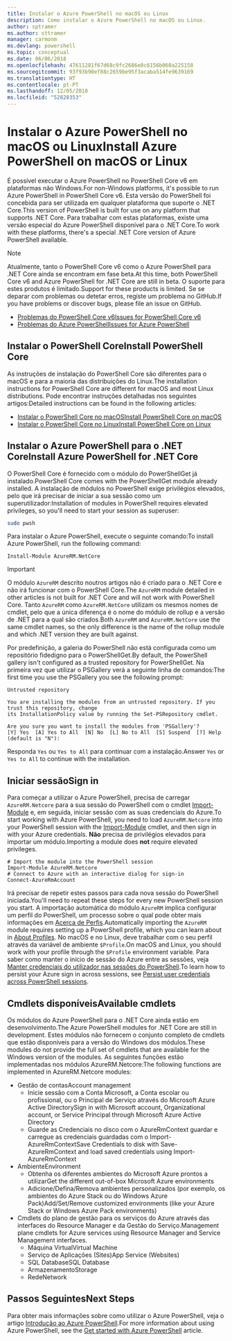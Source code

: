 ```yaml
---
title: Instalar o Azure PowerShell no macOS ou Linux
description: Como instalar o Azure PowerShell no macOS ou Linux.
author: sptramer
ms.author: sttramer
manager: carmonm
ms.devlang: powershell
ms.topic: conceptual
ms.date: 06/06/2018
ms.openlocfilehash: 47611281f67d68c9fc2686e0c6156b060a225158
ms.sourcegitcommit: 93f93b90ef88c2659be95f3acaba514fe9639169
ms.translationtype: HT
ms.contentlocale: pt-PT
ms.lasthandoff: 12/05/2018
ms.locfileid: "52828353"
---
```

# <a name="install-azure-powershell-on-macos-or-linux"></a><span data-ttu-id="c4cc3-103">Instalar o Azure PowerShell no macOS ou Linux</span><span class="sxs-lookup"><span data-stu-id="c4cc3-103">Install Azure PowerShell on macOS or Linux</span></span>

<span data-ttu-id="c4cc3-104">É possível executar o Azure PowerShell no PowerShell Core v6 em plataformas não Windows.</span><span class="sxs-lookup"><span data-stu-id="c4cc3-104">For non-Windows platforms, it's possible to run Azure PowerShell in PowerShell Core v6.</span></span> <span data-ttu-id="c4cc3-105">Esta versão do PowerShell foi concebida para ser utilizada em qualquer plataforma que suporte o .NET Core.</span><span class="sxs-lookup"><span data-stu-id="c4cc3-105">This version of PowerShell is built for use on any platform that supports .NET Core.</span></span> <span data-ttu-id="c4cc3-106">Para trabalhar com estas plataformas, existe uma versão especial do Azure PowerShell disponível para o .NET Core.</span><span class="sxs-lookup"><span data-stu-id="c4cc3-106">To work with these platforms, there's a special .NET Core version of Azure PowerShell available.</span></span>

> [!NOTE]
> <span data-ttu-id="c4cc3-107">Atualmente, tanto o PowerShell Core v6 como o Azure PowerShell para .NET Core ainda se encontram em fase beta.</span><span class="sxs-lookup"><span data-stu-id="c4cc3-107">At this time, both PowerShell Core v6 and Azure PowerShell for .NET Core are still in beta.</span></span>
> <span data-ttu-id="c4cc3-108">O suporte para estes produtos é limitado.</span><span class="sxs-lookup"><span data-stu-id="c4cc3-108">Support for these products is limited.</span></span> <span data-ttu-id="c4cc3-109">Se se deparar com problemas ou detetar erros, registe um problema no GitHub.</span><span class="sxs-lookup"><span data-stu-id="c4cc3-109">If you have problems or discover bugs, please file an issue on GitHub.</span></span>
>
> * [<span data-ttu-id="c4cc3-110">Problemas do PowerShell Core v6</span><span class="sxs-lookup"><span data-stu-id="c4cc3-110">Issues for PowerShell Core v6</span></span>](https://github.com/PowerShell/PowerShell/issues)
> * [<span data-ttu-id="c4cc3-111">Problemas do Azure PowerShell</span><span class="sxs-lookup"><span data-stu-id="c4cc3-111">Issues for Azure PowerShell</span></span>](https://github.com/azure/azure-docs-powershell/issues)

## <a name="install-powershell-core"></a><span data-ttu-id="c4cc3-112">Instalar o PowerShell Core</span><span class="sxs-lookup"><span data-stu-id="c4cc3-112">Install PowerShell Core</span></span>

<span data-ttu-id="c4cc3-113">As instruções de instalação do PowerShell Core são diferentes para o macOS e para a maioria das distribuições do Linux.</span><span class="sxs-lookup"><span data-stu-id="c4cc3-113">The installation instructions for PowerShell Core are different for macOS and most Linux distributions.</span></span>
<span data-ttu-id="c4cc3-114">Pode encontrar instruções detalhadas nos seguintes artigos:</span><span class="sxs-lookup"><span data-stu-id="c4cc3-114">Detailed instructions can be found in the following articles:</span></span>

* [<span data-ttu-id="c4cc3-115">Instalar o PowerShell Core no macOS</span><span class="sxs-lookup"><span data-stu-id="c4cc3-115">Install PowerShell Core on macOS</span></span>](/powershell/scripting/setup/installing-powershell-core-on-macos)
* [<span data-ttu-id="c4cc3-116">Instalar o PowerShell Core no Linux</span><span class="sxs-lookup"><span data-stu-id="c4cc3-116">Install PowerShell Core on Linux</span></span>](/powershell/scripting/setup/installing-powershell-core-on-linux)

## <a name="install-azure-powershell-for-net-core"></a><span data-ttu-id="c4cc3-117">Instalar o Azure PowerShell para o .NET Core</span><span class="sxs-lookup"><span data-stu-id="c4cc3-117">Install Azure PowerShell for .NET Core</span></span>

<span data-ttu-id="c4cc3-118">O PowerShell Core é fornecido com o módulo do PowerShellGet já instalado.</span><span class="sxs-lookup"><span data-stu-id="c4cc3-118">PowerShell Core comes with the PowerShellGet module already installed.</span></span> <span data-ttu-id="c4cc3-119">A instalação de módulos no PowerShell exige privilégios elevados, pelo que irá precisar de iniciar a sua sessão como um superutilizador:</span><span class="sxs-lookup"><span data-stu-id="c4cc3-119">Installation of modules in PowerShell requires elevated privileges, so you'll need to start your session as superuser:</span></span>

```bash
sudo pwsh
```

<span data-ttu-id="c4cc3-120">Para instalar o Azure PowerShell, execute o seguinte comando:</span><span class="sxs-lookup"><span data-stu-id="c4cc3-120">To install Azure PowerShell, run the following command:</span></span>

```powershell-interactive
Install-Module AzureRM.NetCore
```

> [!IMPORTANT]
> <span data-ttu-id="c4cc3-121">O módulo `AzureRM` descrito noutros artigos não é criado para o .NET Core e não irá funcionar com o PowerShell Core.</span><span class="sxs-lookup"><span data-stu-id="c4cc3-121">The `AzureRM` module detailed in other articles is not built for .NET Core and will not work with PowerShell Core.</span></span> <span data-ttu-id="c4cc3-122">Tanto `AzureRM` como `AzureRM.NetCore` utilizam os mesmos nomes de cmdlet, pelo que a única diferença é o nome do módulo de rollup e a versão de .NET para a qual são criados.</span><span class="sxs-lookup"><span data-stu-id="c4cc3-122">Both `AzureRM` and `AzureRM.NetCore` use the same cmdlet names, so the only difference is the name of the rollup module and which .NET version they are built against.</span></span>

<span data-ttu-id="c4cc3-123">Por predefinição, a galeria do PowerShell não está configurada como um repositório fidedigno para o PowerShellGet.</span><span class="sxs-lookup"><span data-stu-id="c4cc3-123">By default, the PowerShell gallery isn't configured as a trusted repository for PowerShellGet.</span></span> <span data-ttu-id="c4cc3-124">Na primeira vez que utilizar o PSGallery verá a seguinte linha de comandos:</span><span class="sxs-lookup"><span data-stu-id="c4cc3-124">The first time you use the PSGallery you see the following prompt:</span></span>

```output
Untrusted repository

You are installing the modules from an untrusted repository. If you trust this repository, change
its InstallationPolicy value by running the Set-PSRepository cmdlet.

Are you sure you want to install the modules from 'PSGallery'?
[Y] Yes  [A] Yes to All  [N] No  [L] No to All  [S] Suspend  [?] Help (default is "N"):
```

<span data-ttu-id="c4cc3-125">Responda `Yes` ou `Yes to All` para continuar com a instalação.</span><span class="sxs-lookup"><span data-stu-id="c4cc3-125">Answer `Yes` or `Yes to All` to continue with the installation.</span></span>

## <a name="sign-in"></a><span data-ttu-id="c4cc3-126">Iniciar sessão</span><span class="sxs-lookup"><span data-stu-id="c4cc3-126">Sign in</span></span>

<span data-ttu-id="c4cc3-127">Para começar a utilizar o Azure PowerShell, precisa de carregar `AzureRM.Netcore` para a sua sessão do PowerShell com o cmdlet [Import-Module](/powershell/module/Microsoft.PowerShell.Core/Import-Module) e, em seguida, iniciar sessão com as suas credenciais do Azure.</span><span class="sxs-lookup"><span data-stu-id="c4cc3-127">To start working with Azure PowerShell, you need to load `AzureRM.Netcore` into your PowerShell session with the [Import-Module](/powershell/module/Microsoft.PowerShell.Core/Import-Module) cmdlet, and then sign in with your Azure credentials.</span></span> <span data-ttu-id="c4cc3-128">__Não__ precisa de privilégios elevados para importar um módulo.</span><span class="sxs-lookup"><span data-stu-id="c4cc3-128">Importing a module does __not__ require elevated privileges.</span></span>

```powershell-interactive
# Import the module into the PowerShell session
Import-Module AzureRM.Netcore
# Connect to Azure with an interactive dialog for sign-in
Connect-AzureRmAccount
```

<span data-ttu-id="c4cc3-129">Irá precisar de repetir estes passos para cada nova sessão do PowerShell iniciada.</span><span class="sxs-lookup"><span data-stu-id="c4cc3-129">You'll need to repeat these steps for every new PowerShell session you start.</span></span> <span data-ttu-id="c4cc3-130">A importação automática do módulo `AzureRM` implica configurar um perfil do PowerShell, um processo sobre o qual pode obter mais informações em [Acerca de Perfis](/powershell/module/microsoft.powershell.core/about/about_profiles).</span><span class="sxs-lookup"><span data-stu-id="c4cc3-130">Automatically importing the `AzureRM` module requires setting up a PowerShell profile, which you can learn about in [About Profiles](/powershell/module/microsoft.powershell.core/about/about_profiles).</span></span>
<span data-ttu-id="c4cc3-131">No macOS e no Linux, deve trabalhar com o seu perfil através da variável de ambiente `$Profile`.</span><span class="sxs-lookup"><span data-stu-id="c4cc3-131">On macOS and Linux, you should work with your profile through the `$Profile` environment variable.</span></span> <span data-ttu-id="c4cc3-132">Para saber como manter o início de sessão do Azure entre as sessões, veja [Manter credenciais do utilizador nas sessões do PowerShell](context-persistence.md).</span><span class="sxs-lookup"><span data-stu-id="c4cc3-132">To learn how to persist your Azure sign in across sessions, see [Persist user credentials across PowerShell sessions](context-persistence.md).</span></span>

## <a name="available-cmdlets"></a><span data-ttu-id="c4cc3-133">Cmdlets disponíveis</span><span class="sxs-lookup"><span data-stu-id="c4cc3-133">Available cmdlets</span></span>

<span data-ttu-id="c4cc3-134">Os módulos do Azure PowerShell para o .NET Core ainda estão em desenvolvimento.</span><span class="sxs-lookup"><span data-stu-id="c4cc3-134">The Azure PowerShell modules for .NET Core are still in development.</span></span> <span data-ttu-id="c4cc3-135">Estes módulos não fornecem o conjunto completo de cmdlets que estão disponíveis para a versão do Windows dos módulos.</span><span class="sxs-lookup"><span data-stu-id="c4cc3-135">These modules do not provide the full set of cmdlets that are available for the Windows version of the modules.</span></span> <span data-ttu-id="c4cc3-136">As seguintes funções estão implementadas nos módulos AzureRM.Netcore:</span><span class="sxs-lookup"><span data-stu-id="c4cc3-136">The following functions are implemented in AzureRM.Netcore modules:</span></span>

* <span data-ttu-id="c4cc3-137">Gestão de contas</span><span class="sxs-lookup"><span data-stu-id="c4cc3-137">Account management</span></span>
  * <span data-ttu-id="c4cc3-138">Inicie sessão com a Conta Microsoft, a Conta escolar ou profissional, ou o Principal de Serviço através do Microsoft Azure Active Directory</span><span class="sxs-lookup"><span data-stu-id="c4cc3-138">Sign in with Microsoft account, Organizational account, or Service Principal through Microsoft Azure Active Directory</span></span>
  * <span data-ttu-id="c4cc3-139">Guarde as Credenciais no disco com o AzureRmContext guardar e carregue as credenciais guardadas com o Import-AzureRmContext</span><span class="sxs-lookup"><span data-stu-id="c4cc3-139">Save Credentials to disk with Save-AzureRmContext and load saved credentials using Import-AzureRmContext</span></span>
* <span data-ttu-id="c4cc3-140">Ambiente</span><span class="sxs-lookup"><span data-stu-id="c4cc3-140">Environment</span></span>
  * <span data-ttu-id="c4cc3-141">Obtenha os diferentes ambientes do Microsoft Azure prontos a utilizar</span><span class="sxs-lookup"><span data-stu-id="c4cc3-141">Get the different out-of-box Microsoft Azure environments</span></span>
  * <span data-ttu-id="c4cc3-142">Adicione/Defina/Remova ambientes personalizados (por exemplo, os ambientes do Azure Stack ou do Windows Azure Pack)</span><span class="sxs-lookup"><span data-stu-id="c4cc3-142">Add/Set/Remove customized environments (like your Azure Stack or Windows Azure Pack environments)</span></span>
* <span data-ttu-id="c4cc3-143">Cmdlets do plano de gestão para os serviços do Azure através das interfaces do Resource Manager e da Gestão do Serviço.</span><span class="sxs-lookup"><span data-stu-id="c4cc3-143">Management plane cmdlets for Azure services using Resource Manager and Service Management interfaces.</span></span>
  * <span data-ttu-id="c4cc3-144">Máquina Virtual</span><span class="sxs-lookup"><span data-stu-id="c4cc3-144">Virtual Machine</span></span>
  * <span data-ttu-id="c4cc3-145">Serviço de Aplicações (Sites)</span><span class="sxs-lookup"><span data-stu-id="c4cc3-145">App Service (Websites)</span></span>
  * <span data-ttu-id="c4cc3-146">SQL Database</span><span class="sxs-lookup"><span data-stu-id="c4cc3-146">SQL Database</span></span>
  * <span data-ttu-id="c4cc3-147">Armazenamento</span><span class="sxs-lookup"><span data-stu-id="c4cc3-147">Storage</span></span>
  * <span data-ttu-id="c4cc3-148">Rede</span><span class="sxs-lookup"><span data-stu-id="c4cc3-148">Network</span></span>

## <a name="next-steps"></a><span data-ttu-id="c4cc3-149">Passos Seguintes</span><span class="sxs-lookup"><span data-stu-id="c4cc3-149">Next Steps</span></span>

<span data-ttu-id="c4cc3-150">Para obter mais informações sobre como utilizar o Azure PowerShell, veja o artigo [Introdução ao Azure PowerShell](get-started-azureps.md).</span><span class="sxs-lookup"><span data-stu-id="c4cc3-150">For more information about using Azure PowerShell, see the [Get started with Azure PowerShell](get-started-azureps.md) article.</span></span>
